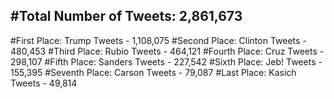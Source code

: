 #Total Number of Tweets: 2,861,673 
---
#First Place: Trump Tweets - 1,108,075
#Second Place: Clinton Tweets - 480,453
#Third Place: Rubio Tweets - 464,121
#Fourth Place: Cruz Tweets - 298,107
#Fifth Place: Sanders Tweets - 227,542
#Sixth Place: Jeb! Tweets - 155,395
#Seventh Place: Carson Tweets - 79,087
#Last Place: Kasich Tweets - 49,814
